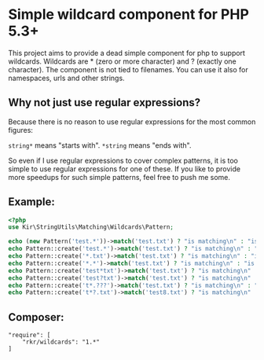 Simple wildcard component for PHP 5.3+
======================================

This project aims to provide a dead simple component for php to support wildcards. Wildcards are * (zero or more character) and ? (exactly one character). The component is not tied to filenames. You can use it also for namespaces, urls and other strings.


Why not just use regular expressions?
-------------------------------------

Because there is no reason to use regular expressions for the most common figures:

`string*` means "starts with".
`*string` means "ends with".

So even if I use regular expressions to cover complex patterns, it is too simple to use regular expressions for one of these. If you like to provide more speedups for such simple patterns, feel free to push me some.
 

Example:
--------

```php
<?php
use Kir\StringUtils\Matching\Wildcards\Pattern;

echo (new Pattern('test.*'))->match('test.txt') ? "is matching\n" : "is not matching\n";
echo Pattern::create('test.*')->match('test.txt') ? "is matching\n" : "is not matching\n";
echo Pattern::create('*.txt')->match('test.txt') ? "is matching\n" : "is not matching\n";
echo Pattern::create('*.*')->match('test.txt') ? "is matching\n" : "is not matching\n";
echo Pattern::create('test*txt')->match('test.txt') ? "is matching\n" : "is not matching\n";
echo Pattern::create('test?txt')->match('test.txt') ? "is matching\n" : "is not matching\n";
echo Pattern::create('t*.???')->match('test.txt') ? "is matching\n" : "is not matching\n";
echo Pattern::create('t*?.txt')->match('test8.txt') ? "is matching\n" : "is not matching\n";
```


Composer:
---------

```
"require": [
	"rkr/wildcards": "1.*"
]
```